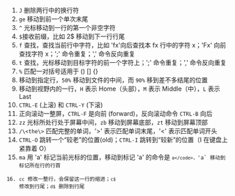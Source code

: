 1. `J` 删除两行中的换行符  
2. `ge` 移动到前一个单次末尾  
3. `^`  光标移动到一行的第一个非空字符  
4. `$`接收前缀，比如 2$ 移动到下一行行尾  
5. `f` 查找，查找当前行中字符，比如 'fx'向后查找本 fx 行中的字符 x；'Fx' 向前查找字符 x；';' 命令重复；',' 命令反向重复  
6. `t` 查找，光标移动到目标字符的前一个字符上；';' 命令重复；',' 命令反向重复
7. `%` 匹配一对括号适用于 () [] {}
8. 移动到指定行，`50%` 移动到文件的中间，而 `90%` 移到差不多结尾的位置
9. 移动到视野内的一行，`H` 表示 Home（头部），`M` 表示 Middle（中），`L` 表示 Last
10. `CTRL-E` (上滚) 和 `CTRL-Y` (下滚)
11. 正向滚动一整屏，`CTRL-F` 是向前 (forward)，反向滚动命令 `CTRL-B` 向后
12. `zz` 光标所处行处于屏幕中间，`zb` 移动到屏幕底部，`zt` 移动到屏幕顶部
13. `/\<the\>` 匹配完整的单词，'\>' 表示匹配单词末尾，'\<' 表示匹配单词开头
14. `CTRL-O` 跳转一个“较老”的位置(old)；`CTRL-I` 跳转到“较新”的位置（I 在键盘上紧靠着 O）
15. `ma` 用 'a' 标记当前光标的位置，移动到标记 'a' 的命令是 <code>`a</code>，`'a` 移动到标记所在行的行首
16. `cc` 修改一整行，会保留这一行的缩进；`c$` 修改到行尾；`d$` 删除到行尾
